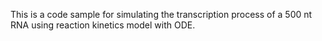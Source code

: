 This is a code sample for simulating the transcription process of a 500 nt RNA using reaction kinetics model with ODE.

